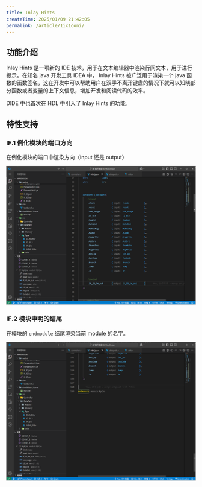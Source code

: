 ```yaml
---
title: Inlay Hints
createTime: 2025/01/09 21:42:05
permalink: /article/1ix1coni/
---
```



## 功能介绍

Inlay Hints 是一项新的 IDE 技术，用于在文本编辑器中渲染行间文本，用于进行提示。在知名 java 开发工具 IDEA 中， Inlay Hints 被广泛用于渲染一个 java 函数的函数签名，这在开发中可以帮助用户在双手不离开键盘的情况下就可以知晓部分函数或者变量的上下文信息，增加开发和阅读代码的效率。

DIDE 中也首次在 HDL 中引入了 Inlay Hints 的功能。

## 特性支持

### IF.1 例化模块的端口方向

在例化模块的端口中渲染方向（input 还是 output）

![](./images/IF.1.png)


### IF.2 模块申明的结尾

在模块的 `endmodule` 结尾渲染当前 module 的名字。

![](./images/IF.2.png)
